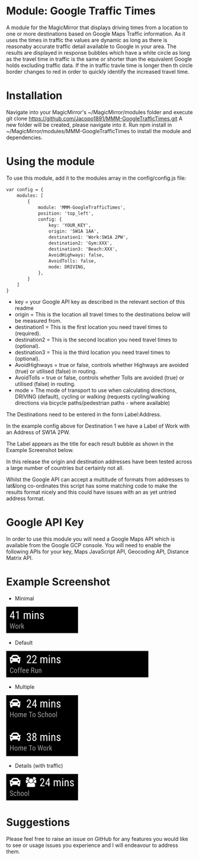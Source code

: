 # Module: Google Traffic Times

A module for the MagicMirror that displays driving times from a location to one or more destinations based on Google Maps Traffic information. As it uses the times in traffic the values are dynamic as long as there is reasonaby accurate traffic detail available to Google in your area.
The results are displayed in response bubbles which have a white circle as long as the travel time in traffic is the same or shorter than the equivalent Google holds excluding traffic data. If the in traffic travle time is longer then th circle border changes to red in order to quickly identify the increased travel time.

# Installation
Navigate into your MagicMirror's ~/MagicMirror/modules folder and execute git clone https://github.com/Jacopo1891/MMM-GoogleTrafficTimes.git
A new folder will be created, please navigate into it.
Run npm install in ~/MagicMirror/modules/MMM-GoogleTrafficTimes to install the module and dependencies.

# Using the module
To use this module, add it to the modules array in the config/config.js file:
```
var config = {
    modules: [
        {
            module: 'MMM-GoogleTrafficTimes',
            position: 'top_left',
            config: {
                key: 'YOUR_KEY',
                origin: 'SW1A 1AA',
                destination1: 'Work:SW1A 2PW',
                destination2: 'Gym:XXX',
                destination3: 'Beach:XXX',
                AvoidHighways: false,
                AvoidTolls: false,
                mode: DRIVING,
            },
        }
    ]
}
```
* key = your Google API key as described in the relevant section of this readme
* origin = This is the location all travel times to the destinations below will be measured from.
* destination1 = This is the first location you need travel times to (required).
* destination2 = This is the second location you need travel times to (optional).
* destination3 = This is the third location you need travel times to (optional).
* AvoidHighways = true or false, controls whether Highways are avoided (true) or utilised (false) in routing.
* AvoidTolls = true or false, controls whether Tolls are avoided (true) or utilised (false) in routing.
* mode = The mode of transport to use when calculating directions, DRIVING (default), cycling or walking (requests cycling/walking directions via bicycle paths/pedestrian paths - where available)

The Destinations need to be entered in the form Label:Address.

In the example config above for Destination 1 we have a Label of Work with an Address of SW1A 2PW.

The Label appears as the title for each result bubble as shown in the Example Screenshot below.

In this release the origin and destination addresses have been tested across a large number of countries but certainly not all.

Whilst the Google API can accept a multitude of formats from addresses to lat&long co-ordinates this script has some matching code to make the results format nicely and this could have issues with an as yet untried address format.

# Google API Key
In order to use this module you will need a Google Maps API which is available from the Google GCP console.
You will need to enable the following APIs for your key, Maps JavaScript API, Geocoding API, Distance Matrix API.

# Example Screenshot
* Minimal

![alt text](https://github.com/Jacopo1891/MMM-GoogleTrafficTimes/blob/master/screen/01-minimal_look.png)

* Default

![alt text](https://github.com/Jacopo1891/MMM-GoogleTrafficTimes/blob/master/screen/02-default_look.png)

* Multiple

![alt text](https://github.com/Jacopo1891/MMM-GoogleTrafficTimes/blob/master/screen/03-multiple.png)

* Details (with traffic)

![alt text](https://github.com/Jacopo1891/MMM-GoogleTrafficTimes/blob/master/screen/04-details.png)

# Suggestions
Please feel free to raise an issue on GitHub for any features you would like to see or usage issues you experience and I will endeavour to address them.
